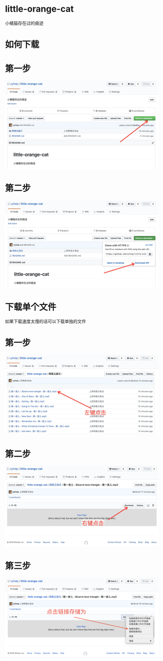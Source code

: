 # little-orange-cat
小橘猫存在过的痕迹

# 如何下载
# 第一步
![Alt text](download_tutorial/step1.jpg?raw=true "Title")
<br/>
# 第二步
![Alt text](download_tutorial/step2.jpg?raw=true "Title")
# 下载单个文件
如果下载速度太慢的话可以下载单独的文件
# 第一步
![Alt text](download_tutorial/step3.jpg?raw=true "Title")
<br/>
# 第二步
![Alt text](download_tutorial/step4.jpg?raw=true "Title")
<br/>
# 第三步
![Alt text](download_tutorial/step5.png?raw=true "Title")
